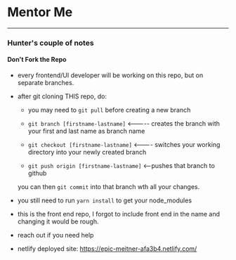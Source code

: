 # Mentor Me 
___

### Hunter's couple of notes
#### Don't **Fork** the Repo
- every frontend/UI developer will be working on this repo, but on separate branches.

- after git cloning THIS repo, do:
   
   - you may need to `git pull` before creating a new branch
   
  - `git branch [firstname-lastname]` <-----  creates the branch with your first and last name as branch name 
     
  - `git checkout [firstname-lastname]` <---- switches your working directory into your newly created branch
  
  - `git push origin [firstname-lastname]` <--pushes that branch to github
   
   you can then `git commit` into that branch wth all your changes.


- you still need to run `yarn install` to get your node_modules
- this is the front end repo, I forgot to include front end in the name and changing it would be rough. 
- reach out if you need help
- netlify deployed site: https://epic-meitner-afa3b4.netlify.com/
